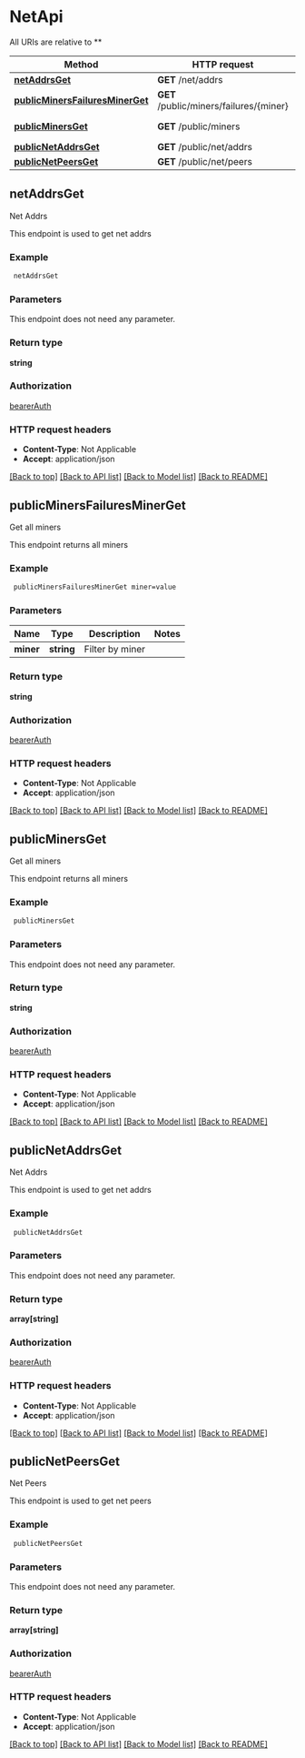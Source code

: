 # NetApi

All URIs are relative to **

Method | HTTP request | Description
------------- | ------------- | -------------
[**netAddrsGet**](NetApi.md#netAddrsGet) | **GET** /net/addrs | Net Addrs
[**publicMinersFailuresMinerGet**](NetApi.md#publicMinersFailuresMinerGet) | **GET** /public/miners/failures/{miner} | Get all miners
[**publicMinersGet**](NetApi.md#publicMinersGet) | **GET** /public/miners | Get all miners
[**publicNetAddrsGet**](NetApi.md#publicNetAddrsGet) | **GET** /public/net/addrs | Net Addrs
[**publicNetPeersGet**](NetApi.md#publicNetPeersGet) | **GET** /public/net/peers | Net Peers


## **netAddrsGet**

Net Addrs

This endpoint is used to get net addrs

### Example
```bash
 netAddrsGet
```

### Parameters
This endpoint does not need any parameter.

### Return type

**string**

### Authorization

[bearerAuth](../README.md#bearerAuth)

### HTTP request headers

 - **Content-Type**: Not Applicable
 - **Accept**: application/json

[[Back to top]](#) [[Back to API list]](../README.md#documentation-for-api-endpoints) [[Back to Model list]](../README.md#documentation-for-models) [[Back to README]](../README.md)

## **publicMinersFailuresMinerGet**

Get all miners

This endpoint returns all miners

### Example
```bash
 publicMinersFailuresMinerGet miner=value
```

### Parameters

Name | Type | Description  | Notes
------------- | ------------- | ------------- | -------------
 **miner** | **string** | Filter by miner |

### Return type

**string**

### Authorization

[bearerAuth](../README.md#bearerAuth)

### HTTP request headers

 - **Content-Type**: Not Applicable
 - **Accept**: application/json

[[Back to top]](#) [[Back to API list]](../README.md#documentation-for-api-endpoints) [[Back to Model list]](../README.md#documentation-for-models) [[Back to README]](../README.md)

## **publicMinersGet**

Get all miners

This endpoint returns all miners

### Example
```bash
 publicMinersGet
```

### Parameters
This endpoint does not need any parameter.

### Return type

**string**

### Authorization

[bearerAuth](../README.md#bearerAuth)

### HTTP request headers

 - **Content-Type**: Not Applicable
 - **Accept**: application/json

[[Back to top]](#) [[Back to API list]](../README.md#documentation-for-api-endpoints) [[Back to Model list]](../README.md#documentation-for-models) [[Back to README]](../README.md)

## **publicNetAddrsGet**

Net Addrs

This endpoint is used to get net addrs

### Example
```bash
 publicNetAddrsGet
```

### Parameters
This endpoint does not need any parameter.

### Return type

**array[string]**

### Authorization

[bearerAuth](../README.md#bearerAuth)

### HTTP request headers

 - **Content-Type**: Not Applicable
 - **Accept**: application/json

[[Back to top]](#) [[Back to API list]](../README.md#documentation-for-api-endpoints) [[Back to Model list]](../README.md#documentation-for-models) [[Back to README]](../README.md)

## **publicNetPeersGet**

Net Peers

This endpoint is used to get net peers

### Example
```bash
 publicNetPeersGet
```

### Parameters
This endpoint does not need any parameter.

### Return type

**array[string]**

### Authorization

[bearerAuth](../README.md#bearerAuth)

### HTTP request headers

 - **Content-Type**: Not Applicable
 - **Accept**: application/json

[[Back to top]](#) [[Back to API list]](../README.md#documentation-for-api-endpoints) [[Back to Model list]](../README.md#documentation-for-models) [[Back to README]](../README.md)

